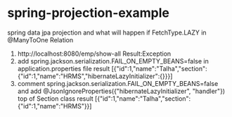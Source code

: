# spring-projection-example
spring data jpa projection and what will happen if FetchType.LAZY in @ManyToOne Relation
1. http://localhost:8080/emp/show-all Result:Exception
2. add spring.jackson.serialization.FAIL_ON_EMPTY_BEANS=false in application.properties file
result [{"id":1,"name":"Talha","section":{"id":1,"name":"HRMS","hibernateLazyInitializer":{}}}]
3. comment spring.jackson.serialization.FAIL_ON_EMPTY_BEANS=false and add 
@JsonIgnoreProperties({"hibernateLazyInitializer", "handler"}) top of Section class
result [{"id":1,"name":"Talha","section":{"id":1,"name":"HRMS"}}]
